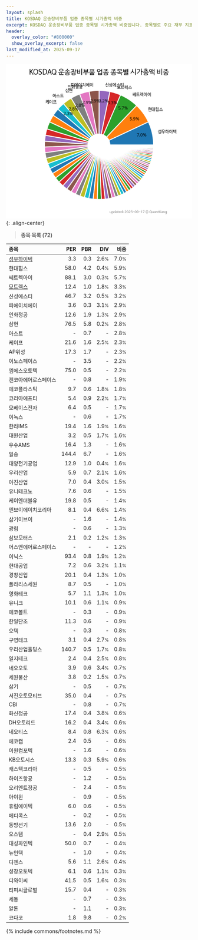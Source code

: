 ```yaml
---
layout: splash
title: KOSDAQ 운송장비부품 업종 종목별 시가총액 비중
excerpt: KOSDAQ 운송장비부품 업종 종목별 시가총액 비중입니다. 종목별로 주요 재무 지표를 함께 표시합니다.
header:
  overlay_color: "#800000"
  show_overlay_excerpt: false
last_modified_at: 2025-09-17
---
```



![KOSDAQ 운송장비부품 업종 종목별 시가총액 비중](/stats/sector/images/kosdaq_업종_운송장비부품_종목.png){: .align-center}


> **종목 목록 (72)**<a id="list"></a>

| **종목** | **PER** | **PBR** | **DIV** | **비중** |
| :------- | ------: | ------: | ------: | -------: |
| [성우하이텍](/015750/) | 3.3 | 0.3 | 2.6<small>%</small> | 7.0<small>%</small> |
| 현대힘스 | 58.0 | 4.2 | 0.4<small>%</small> | 5.9<small>%</small> |
| 쎄트렉아이 | 88.1 | 3.0 | 0.3<small>%</small> | 5.7<small>%</small> |
| [모트렉스](/118990/) | 12.4 | 1.0 | 1.8<small>%</small> | 3.3<small>%</small> |
| 신성에스티 | 46.7 | 3.2 | 0.5<small>%</small> | 3.2<small>%</small> |
| 피에이치에이 | 3.6 | 0.3 | 3.1<small>%</small> | 2.9<small>%</small> |
| 인화정공 | 12.6 | 1.9 | 1.3<small>%</small> | 2.9<small>%</small> |
| 삼현 | 76.5 | 5.8 | 0.2<small>%</small> | 2.8<small>%</small> |
| 아스트 | - | 0.7 | - | 2.8<small>%</small> |
| 케이프 | 21.6 | 1.6 | 2.5<small>%</small> | 2.3<small>%</small> |
| AP위성 | 17.3 | 1.7 | - | 2.3<small>%</small> |
| 이노스페이스 | - | 3.5 | - | 2.2<small>%</small> |
| 엠에스오토텍 | 75.0 | 0.5 | - | 2.2<small>%</small> |
| 켄코아에어로스페이스 | - | 0.8 | - | 1.9<small>%</small> |
| 에코플라스틱 | 9.7 | 0.6 | 1.8<small>%</small> | 1.8<small>%</small> |
| 코리아에프티 | 5.4 | 0.9 | 2.2<small>%</small> | 1.7<small>%</small> |
| 모베이스전자 | 6.4 | 0.5 | - | 1.7<small>%</small> |
| 이녹스 | - | 0.6 | - | 1.7<small>%</small> |
| 한라IMS | 19.4 | 1.6 | 1.9<small>%</small> | 1.6<small>%</small> |
| 대원산업 | 3.2 | 0.5 | 1.7<small>%</small> | 1.6<small>%</small> |
| 우수AMS | 16.4 | 1.3 | - | 1.6<small>%</small> |
| 일승 | 144.4 | 6.7 | - | 1.6<small>%</small> |
| 대양전기공업 | 12.9 | 1.0 | 0.4<small>%</small> | 1.6<small>%</small> |
| 우리산업 | 5.9 | 0.7 | 2.1<small>%</small> | 1.6<small>%</small> |
| 아진산업 | 7.0 | 0.4 | 3.0<small>%</small> | 1.5<small>%</small> |
| 유니테크노 | 7.6 | 0.6 | - | 1.5<small>%</small> |
| 케이엔더블유 | 19.8 | 0.5 | - | 1.4<small>%</small> |
| 엔브이에이치코리아 | 8.1 | 0.4 | 6.6<small>%</small> | 1.4<small>%</small> |
| 삼기이브이 | - | 1.6 | - | 1.4<small>%</small> |
| 광림 | - | 0.6 | - | 1.3<small>%</small> |
| 삼보모터스 | 2.1 | 0.2 | 1.2<small>%</small> | 1.3<small>%</small> |
| 어스앤에어로스페이스 | - | - | - | 1.2<small>%</small> |
| 이닉스 | 93.4 | 0.8 | 1.9<small>%</small> | 1.2<small>%</small> |
| 현대공업 | 7.2 | 0.6 | 3.2<small>%</small> | 1.1<small>%</small> |
| 경창산업 | 20.1 | 0.4 | 1.3<small>%</small> | 1.0<small>%</small> |
| 폴라리스세원 | 8.7 | 0.5 | - | 1.0<small>%</small> |
| 영화테크 | 5.7 | 1.1 | 1.3<small>%</small> | 1.0<small>%</small> |
| 유니크 | 10.1 | 0.6 | 1.1<small>%</small> | 0.9<small>%</small> |
| 에코볼트 | - | 0.3 | - | 0.9<small>%</small> |
| 한일단조 | 11.3 | 0.6 | - | 0.9<small>%</small> |
| 오텍 | - | 0.3 | - | 0.8<small>%</small> |
| 구영테크 | 3.1 | 0.4 | 2.7<small>%</small> | 0.8<small>%</small> |
| 우리산업홀딩스 | 140.7 | 0.5 | 1.7<small>%</small> | 0.8<small>%</small> |
| 일지테크 | 2.4 | 0.4 | 2.5<small>%</small> | 0.8<small>%</small> |
| 네오오토 | 3.9 | 0.6 | 3.4<small>%</small> | 0.7<small>%</small> |
| 세원물산 | 3.8 | 0.2 | 1.5<small>%</small> | 0.7<small>%</small> |
| 삼기 | - | 0.5 | - | 0.7<small>%</small> |
| 서진오토모티브 | 35.0 | 0.4 | - | 0.7<small>%</small> |
| CBI | - | 0.8 | - | 0.7<small>%</small> |
| 화신정공 | 17.4 | 0.4 | 3.8<small>%</small> | 0.6<small>%</small> |
| DH오토리드 | 16.2 | 0.4 | 3.4<small>%</small> | 0.6<small>%</small> |
| 네오티스 | 8.4 | 0.8 | 6.3<small>%</small> | 0.6<small>%</small> |
| 에코캡 | 2.4 | 0.5 | - | 0.6<small>%</small> |
| 이원컴포텍 | - | 1.6 | - | 0.6<small>%</small> |
| KB오토시스 | 13.3 | 0.3 | 5.9<small>%</small> | 0.6<small>%</small> |
| 캐스텍코리아 | - | 0.5 | - | 0.5<small>%</small> |
| 하이즈항공 | - | 1.2 | - | 0.5<small>%</small> |
| 오리엔트정공 | - | 2.4 | - | 0.5<small>%</small> |
| 아이윈 | - | 0.9 | - | 0.5<small>%</small> |
| 휴림에이텍 | 6.0 | 0.6 | - | 0.5<small>%</small> |
| 메디콕스 | - | 0.2 | - | 0.5<small>%</small> |
| 동방선기 | 13.6 | 2.0 | - | 0.5<small>%</small> |
| 오스템 | - | 0.4 | 2.9<small>%</small> | 0.5<small>%</small> |
| 대성파인텍 | 50.0 | 0.7 | - | 0.4<small>%</small> |
| 뉴인텍 | - | 1.0 | - | 0.4<small>%</small> |
| 디젠스 | 5.6 | 1.1 | 2.6<small>%</small> | 0.4<small>%</small> |
| 성창오토텍 | 6.1 | 0.6 | 1.1<small>%</small> | 0.3<small>%</small> |
| 디와이씨 | 41.5 | 0.5 | 1.6<small>%</small> | 0.3<small>%</small> |
| 티피씨글로벌 | 15.7 | 0.4 | - | 0.3<small>%</small> |
| 세동 | - | 0.7 | - | 0.3<small>%</small> |
| 알톤 | - | 1.1 | - | 0.3<small>%</small> |
| 코다코 | 1.8 | 9.8 | - | 0.2<small>%</small> |

{% include commons/footnotes.md %}